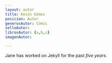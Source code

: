 ```yaml
---
layout: autor
title: Kevin Gómez
posicion: Autor
generosAutor: Cómic
selloAutor:
librosAutor: {a,b,c}
imagenAutor:

---
```

Jane has worked on Jekyll for the past *five years*.
